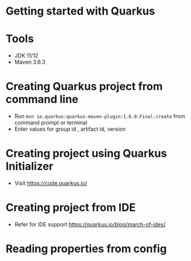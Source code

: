 # Getting started with Quarkus


# Tools
* JDK 11/12
* Maven 3.6.3


# Creating Quarkus project from command line​
* Run `mvn io.quarkus:quarkus-maven-plugin:1.6.0.Final:create` from command prompt or terminal
* Enter values for group id , artifact id, version

# Creating project using Quarkus Initializer
* Visit https://code.quarkus.io/

# Creating project from IDE 
* Refer for IDE support https://quarkus.io/blog/march-of-ides/

# Reading properties from config
